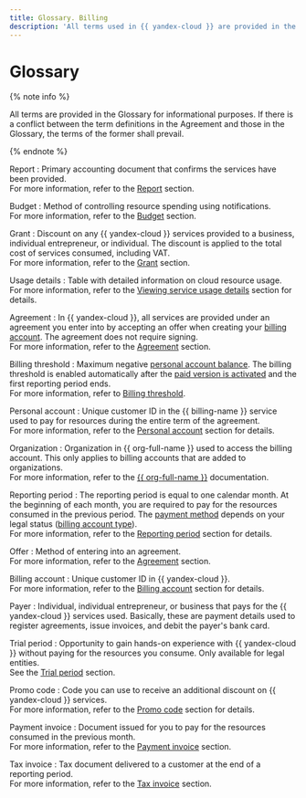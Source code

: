 ```yaml
---
title: Glossary. Billing
description: 'All terms used in {{ yandex-cloud }} are provided in the Glossary for information purposes. The following terms are described: report, grant, usage details, agreement, billing threshold, account, reporting period, offer, penalties, billing account, payer, trial period, and more. If there is a conflict between the term definitions in the Agreement and those in the Glossary, the terms of the former shall prevail.'
---
```


# Glossary

{% note info %}

All terms are provided in the Glossary for informational purposes. If there is a conflict between the term definitions in the Agreement and those in the Glossary, the terms of the former shall prevail.

{% endnote %}


Report
:   Primary accounting document that confirms the services have been provided.
<br/>For more information, refer to the [Report](act.md) section.

Budget
:   Method of controlling resource spending using notifications.
<br/>For more information, refer to the [Budget](budget.md) section.

Grant
:   Discount on any {{ yandex-cloud }} services provided to a business, individual entrepreneur, or individual. The discount is applied to the total cost of services consumed, including VAT.
<br/>For more information, refer to the [Grant](bonus-account.md) section.

Usage details
:   Table with detailed information on cloud resource usage.
<br/>For more information, refer to the [Viewing service usage details](../operations/check-charges.md) section for details.

Agreement
:   In {{ yandex-cloud }}, all services are provided under an agreement you enter into by accepting an offer when creating your [billing account](billing-account.md). The agreement does not require signing.
<br/>For more information, refer to the [Agreement](contract.md) section.

Billing threshold
:   Maximum negative [personal account balance](../concepts/personal-account.md#balance). The billing threshold is enabled automatically after the [paid version is activated](../operations/activate-commercial.md) and the first reporting period ends.
<br/>For more information, refer to [Billing threshold](billing-threshold.md).

Personal account
:   Unique customer ID in the {{ billing-name }} service used to pay for resources during the entire term of the agreement.
<br/>For more information, refer to the [Personal account](personal-account.md) section for details.

Organization
:   Organization in {{ org-full-name }} used to access the billing account. This only applies to billing accounts that are added to organizations.
<br/>For more information, refer to the [{{ org-full-name }}](../../organization/) documentation.

Reporting period
:   The reporting period is equal to one calendar month. At the beginning of each month, you are required to pay for the resources consumed in the previous period. The [payment method](../payment/index.md) depends on your legal status ([billing account type](../concepts/billing-account.md#ba-types)).
<br/>For more information, refer to the [Reporting period](reporting-period.md) section for details.

Offer
:   Method of entering into an agreement.
<br/>For more information, refer to the [Agreement](contract.md) section.



Billing account
:   Unique customer ID in {{ yandex-cloud }}.
<br/>For more information, refer to the [Billing account](billing-account.md) section for details.

Payer
:   Individual, individual entrepreneur, or business that pays for the {{ yandex-cloud }} services used. Basically, these are payment details used to register agreements, issue invoices, and debit the payer's bank card.

Trial period
:   Opportunity to gain hands-on experience with {{ yandex-cloud }} without paying for the resources you consume. Only available for legal entities.
<br/>See the [Trial period](trial-period.md) section.

Promo code
:   Code you can use to receive an additional discount on {{ yandex-cloud }} services.
<br/>For more information, refer to the [Promo code](promo-code.md) section for details.

Payment invoice
:   Document issued for you to pay for the resources consumed in the previous month.
<br/>For more information, refer to the [Payment invoice](bill.md) section.

Tax invoice
:   Tax document delivered to a customer at the end of a reporting period.
<br/>For more information, refer to the [Tax invoice](invoice.md) section.


